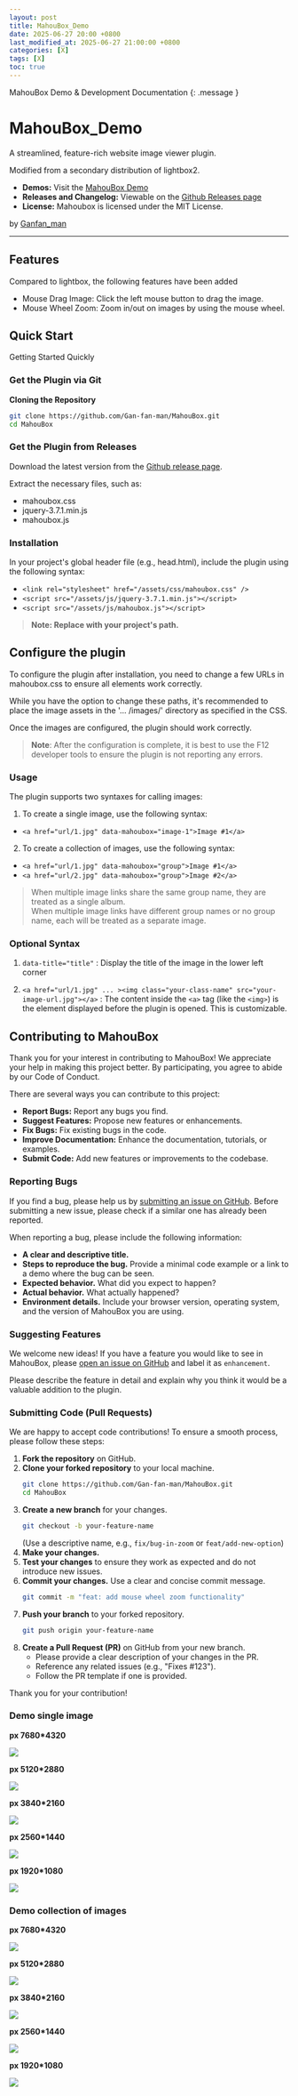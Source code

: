 ```yaml
---
layout: post
title: MahouBox_Demo
date: 2025-06-27 20:00 +0800
last_modified_at: 2025-06-27 21:00:00 +0800
categories: [X]
tags: [X]
toc: true
---
```

MahouBox Demo & Development Documentation
{: .message }

# MahouBox_Demo

A streamlined, feature-rich website image viewer plugin.

Modified from a secondary distribution of lightbox2.

- **Demos:** Visit the [MahouBox Demo](https://gan-fan-man.github.io/x/2025/06/27/mahoubox-demo.html)
- **Releases and Changelog:** Viewable on the [Github Releases page](https://github.com/Gan-fan-man/mahoubox/releases)
- **License:** Mahoubox is licensed under the MIT License.

by [Ganfan_man](https://github.com/gan-fan-man)

---

## Features

Compared to lightbox, the following features have been added

- Mouse Drag Image: Click the left mouse button to drag the image.
- Mouse Wheel Zoom: Zoom in/out on images by using the mouse wheel.

## Quick Start

Getting Started Quickly

### Get the Plugin via Git

**Cloning the Repository**

```bash
git clone https://github.com/Gan-fan-man/MahouBox.git
cd MahouBox
```

### Get the Plugin from Releases

Download the latest version from the [Github release page](https://github.com/Gan-fan-man/mahoubox/releases).

Extract the necessary files, such as:
- mahoubox.css
- jquery-3.7.1.min.js
- mahoubox.js

### Installation

In your project's global header file (e.g., head.html), include the plugin using the following syntax:

- `<link rel="stylesheet" href="/assets/css/mahoubox.css" />`
- `<script src="/assets/js/jquery-3.7.1.min.js"></script>`
- `<script src="/assets/js/mahoubox.js"></script>`

> **Note: Replace with your project's path.**

## Configure the plugin

To configure the plugin after installation, you need to change a few URLs in mahoubox.css to ensure all elements work correctly.

While you have the option to change these paths, it's recommended to place the image assets in the '... /images/' directory as specified in the CSS.

Once the images are configured, the plugin should work correctly.

> **Note**: After the configuration is complete, it is best to use the F12 developer tools to ensure the plugin is not reporting any errors.

### Usage

The plugin supports two syntaxes for calling images:

1. To create a single image, use the following syntax:

- `<a href="url/1.jpg" data-mahoubox="image-1">Image #1</a>`

2. To create a collection of images, use the following syntax:

- `<a href="url/1.jpg" data-mahoubox="group">Image #1</a>`
- `<a href="url/2.jpg" data-mahoubox="group">Image #2</a>`

> When multiple image links share the same group name, they are treated as a single album.  
> When multiple image links have different group names or no group name, each will be treated as a separate image.

### Optional Syntax

1. `data-title="title"` : Display the title of the image in the lower left corner

2. `<a href="url/1.jpg" ... ><img class="your-class-name" src="your-image-url.jpg"></a>` : The content inside the `<a>` tag (like the `<img>`) is the element displayed before the plugin is opened. This is customizable.

## Contributing to MahouBox

Thank you for your interest in contributing to MahouBox! We appreciate your help in making this project better. By participating, you agree to abide by our Code of Conduct.

There are several ways you can contribute to this project:

* **Report Bugs:** Report any bugs you find.
* **Suggest Features:** Propose new features or enhancements.
* **Fix Bugs:** Fix existing bugs in the code.
* **Improve Documentation:** Enhance the documentation, tutorials, or examples.
* **Submit Code:** Add new features or improvements to the codebase.

### Reporting Bugs

If you find a bug, please help us by [submitting an issue on GitHub](https://github.com/Gan-fan-man/mahoubox/issues). Before submitting a new issue, please check if a similar one has already been reported.

When reporting a bug, please include the following information:

* **A clear and descriptive title.**
* **Steps to reproduce the bug.** Provide a minimal code example or a link to a demo where the bug can be seen.
* **Expected behavior.** What did you expect to happen?
* **Actual behavior.** What actually happened?
* **Environment details.** Include your browser version, operating system, and the version of MahouBox you are using.

### Suggesting Features

We welcome new ideas! If you have a feature you would like to see in MahouBox, please [open an issue on GitHub](https://github.com/Gan-fan-man/mahoubox/issues) and label it as `enhancement`.

Please describe the feature in detail and explain why you think it would be a valuable addition to the plugin.

### Submitting Code (Pull Requests)

We are happy to accept code contributions! To ensure a smooth process, please follow these steps:

1.  **Fork the repository** on GitHub.
2.  **Clone your forked repository** to your local machine.
    ```bash
    git clone https://github.com/Gan-fan-man/MahouBox.git
    cd MahouBox
    ```
3.  **Create a new branch** for your changes.
    ```bash
    git checkout -b your-feature-name
    ```
    (Use a descriptive name, e.g., `fix/bug-in-zoom` or `feat/add-new-option`)
4.  **Make your changes.**
5.  **Test your changes** to ensure they work as expected and do not introduce new issues.
6.  **Commit your changes.** Use a clear and concise commit message.
    ```bash
    git commit -m "feat: add mouse wheel zoom functionality"
    ```
7.  **Push your branch** to your forked repository.
    ```bash
    git push origin your-feature-name
    ```
8.  **Create a Pull Request (PR)** on GitHub from your new branch.
    * Please provide a clear description of your changes in the PR.
    * Reference any related issues (e.g., "Fixes #123").
    * Follow the PR template if one is provided.

Thank you for your contribution!

### Demo single image

**px 7680*4320**

<a href="/images/posts00010101/1.jpg" data-mahoubox="image-1"><img class="image" src="/images/posts00010101/1_.jpg"/></a>

**px 5120*2880**

<a href="/images/posts00010101/2.jpg" data-mahoubox="image-2"><img class="image" src="/images/posts00010101/2_.jpg"/></a>

**px 3840*2160**

<a href="/images/posts00010101/3.jpg" data-mahoubox="image-3"><img class="image" src="/images/posts00010101/3_.jpg"/></a>

**px 2560*1440**

<a href="/images/posts00010101/4.jpg" data-mahoubox="image-4"><img class="image" src="/images/posts00010101/4_.jpg"/></a>

**px 1920*1080**

<a href="/images/posts00010101/5.jpg" data-mahoubox="image-5"><img class="image" src="/images/posts00010101/5_.jpg"/></a>

### Demo collection of images

**px 7680*4320**

<a href="/images/posts00010101/1.jpg" data-mahoubox="group"><img class="image" src="/images/posts00010101/1_.jpg"></a>

**px 5120*2880**

<a href="/images/posts00010101/2.jpg" data-mahoubox="group"><img class="image" src="/images/posts00010101/2_.jpg"></a>

**px 3840*2160**

<a href="/images/posts00010101/3.jpg" data-mahoubox="group"><img class="image" src="/images/posts00010101/3_.jpg"></a>

**px 2560*1440**

<a href="/images/posts00010101/4.jpg" data-mahoubox="group"><img class="image" src="/images/posts00010101/4_.jpg"></a>

**px 1920*1080**

<a href="/images/posts00010101/5.jpg" data-mahoubox="group"><img class="image" src="/images/posts00010101/5_.jpg"></a>